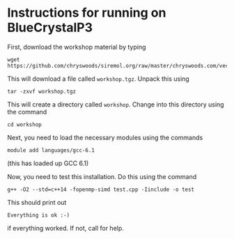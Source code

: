 
# Instructions for running on BlueCrystalP3

First, download the workshop material by typing

```
wget https://github.com/chryswoods/siremol.org/raw/master/chryswoods.com/vector_c%2B%2B/workshop.tgz
```

This will download a file called `workshop.tgz`. Unpack this using

```
tar -zxvf workshop.tgz
```

This will create a directory called `workshop`. Change into this directory
using the command

```
cd workshop
```

Next, you need to load the necessary modules using the commands

```
module add languages/gcc-6.1
```

(this has loaded up GCC 6.1)

Now, you need to test this installation. Do this using the command

```
g++ -O2 --std=c++14 -fopenmp-simd test.cpp -Iinclude -o test
```

This should print out 

```
Everything is ok :-)
```

if everything worked. If not, call for help.

